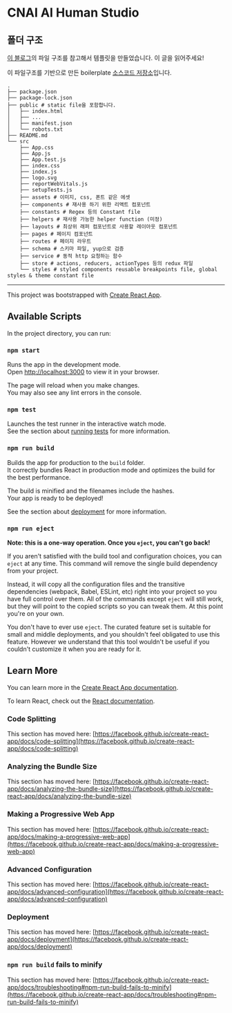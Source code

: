 # CNAI AI Human Studio

## 폴더 구조

[이 블로그](https://medium.com/@kumarvinoth/finally-a-better-react-js-folder-structure-821a2210835)의 파일 구조를 참고해서 템플릿을 만들었습니다. 이 글을 읽어주세요!

이 파일구조를 기반으로 만든 boilerplate [소스코드 저장소](https://github.com/vinothwino/react-boilerplate)입니다.

```
.
├── package.json
├── package-lock.json
├── public # static file을 포함합니다.
│   ├── index.html
│   ├── ...
│   ├── manifest.json
│   └── robots.txt
├── README.md
└── src
    ├── App.css
    ├── App.js
    ├── App.test.js
    ├── index.css
    ├── index.js
    ├── logo.svg
    ├── reportWebVitals.js
    ├── setupTests.js
    ├── assets # 이미지, css, 폰트 같은 에셋
    ├── components # 재사용 하기 위한 리액트 컴포넌트
    ├── constants # Regex 등의 Constant file
    ├── helpers # 재사용 가능한 helper function (미정)
    ├── layouts # 최상위 래퍼 컴포넌트로 사용할 레이아웃 컴포넌트
    ├── pages # 페이지 컴포넌트
    ├── routes # 페이지 라우트
    ├── schema # 스키마 파일, yup으로 검증
    ├── service # 동적 http 요청하는 함수
    ├── store # actions, reducers, actionTypes 등의 redux 파일
    └── styles # styled components reusable breakpoints file, global styles & theme constant file
```


---

This project was bootstrapped with [Create React App](https://github.com/facebook/create-react-app).

## Available Scripts

In the project directory, you can run:

### `npm start`

Runs the app in the development mode.\
Open [http://localhost:3000](http://localhost:3000) to view it in your browser.

The page will reload when you make changes.\
You may also see any lint errors in the console.

### `npm test`

Launches the test runner in the interactive watch mode.\
See the section about [running tests](https://facebook.github.io/create-react-app/docs/running-tests) for more information.

### `npm run build`

Builds the app for production to the `build` folder.\
It correctly bundles React in production mode and optimizes the build for the best performance.

The build is minified and the filenames include the hashes.\
Your app is ready to be deployed!

See the section about [deployment](https://facebook.github.io/create-react-app/docs/deployment) for more information.

### `npm run eject`

**Note: this is a one-way operation. Once you `eject`, you can't go back!**

If you aren't satisfied with the build tool and configuration choices, you can `eject` at any time. This command will remove the single build dependency from your project.

Instead, it will copy all the configuration files and the transitive dependencies (webpack, Babel, ESLint, etc) right into your project so you have full control over them. All of the commands except `eject` will still work, but they will point to the copied scripts so you can tweak them. At this point you're on your own.

You don't have to ever use `eject`. The curated feature set is suitable for small and middle deployments, and you shouldn't feel obligated to use this feature. However we understand that this tool wouldn't be useful if you couldn't customize it when you are ready for it.

## Learn More

You can learn more in the [Create React App documentation](https://facebook.github.io/create-react-app/docs/getting-started).

To learn React, check out the [React documentation](https://reactjs.org/).

### Code Splitting

This section has moved here: [https://facebook.github.io/create-react-app/docs/code-splitting](https://facebook.github.io/create-react-app/docs/code-splitting)

### Analyzing the Bundle Size

This section has moved here: [https://facebook.github.io/create-react-app/docs/analyzing-the-bundle-size](https://facebook.github.io/create-react-app/docs/analyzing-the-bundle-size)

### Making a Progressive Web App

This section has moved here: [https://facebook.github.io/create-react-app/docs/making-a-progressive-web-app](https://facebook.github.io/create-react-app/docs/making-a-progressive-web-app)

### Advanced Configuration

This section has moved here: [https://facebook.github.io/create-react-app/docs/advanced-configuration](https://facebook.github.io/create-react-app/docs/advanced-configuration)

### Deployment

This section has moved here: [https://facebook.github.io/create-react-app/docs/deployment](https://facebook.github.io/create-react-app/docs/deployment)

### `npm run build` fails to minify

This section has moved here: [https://facebook.github.io/create-react-app/docs/troubleshooting#npm-run-build-fails-to-minify](https://facebook.github.io/create-react-app/docs/troubleshooting#npm-run-build-fails-to-minify)
